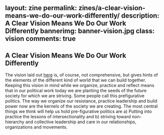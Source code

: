 layout: zine
permalink: zines/a-clear-vision-means-we-do-our-work-differently/
description: A Clear Vision Means We Do Our Work Differently
bannerimg: banner-vision.jpg
class: vision
comments: true
---

<h2>A Clear Vision Means We Do Our Work Differently</h2>

The vision laid out [here](/zines/what-we-value-and-envision) is, of course, not comprehensive, but gives hints of the elements of the different kind of world that we can build together. Keeping this vision in mind while we organize, practice and reflect means that in our political work today we are planting the seeds of the future society for which we are striving. Some people call this prefigurative politics. The way we organize our resistance, practice leadership and build power now are the kernels of the society we are creating. The most central things we think will help us hold pre-figurative politics are a) Putting into practice the lessons of intersectionality and b) striving toward non-hierarchy and collective leadership and care in our relationships, organizations and movements.